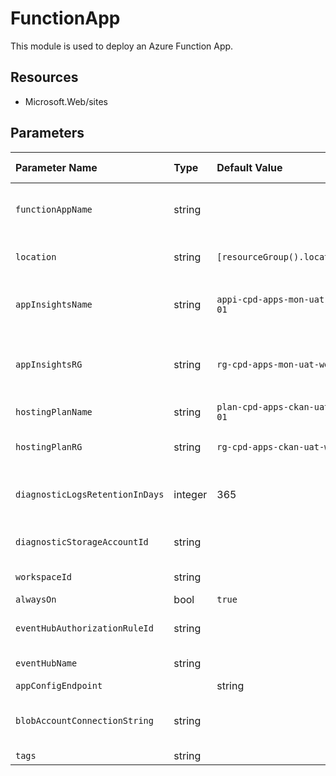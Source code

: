 # FunctionApp

This module is used to deploy an Azure Function App.

## Resources

- Microsoft.Web/sites

## Parameters

| Parameter Name | Type | Default Value | Possible values | Description |
| :-             | :-   | :-            | :-              | :-          |
| `functionAppName` | string | | | Required. Name of the function app name.
| `location` | string | `[resourceGroup().location]` | | Optional. Location for all resources.
| `appInsightsName` | string | `appi-cpd-apps-mon-uat-we-01` | | Name of the app insights instance name.
| `appInsightsRG` | string | `rg-cpd-apps-mon-uat-we-01` | | resource group name of the app insights instance.
| `hostingPlanName` | string | `plan-cpd-apps-ckan-uat-we-01` | | hosting plan name.
| `hostingPlanRG` | string | `rg-cpd-apps-ckan-uat-we-01` | | hosting plan resource group.
| `diagnosticLogsRetentionInDays` | integer | 365 | | Diagnostic Logs Retention In Days.
| `diagnosticStorageAccountId` | string | | | Diagnostic Storage Account Id.
| `workspaceId` | string | | | Workspace Id.
| `alwaysOn` | bool | `true` | | always On.
| `eventHubAuthorizationRuleId` | string | | | Event Hub Authorization Rule Id.
| `eventHubName` | string | | | Event Hub Name.
| `appConfigEndpoint` | | string | | | App Config Endpoint.
| `blobAccountConnectionString` | string | | | Blob Account Connection String.
| `tags` | string | | | tags.